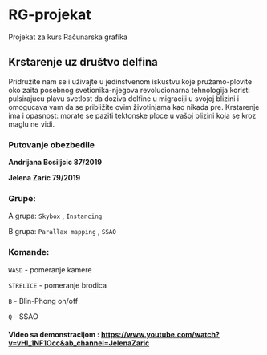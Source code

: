 # RG-projekat
Projekat za kurs Računarska grafika 

## Krstarenje uz društvo delfina

Pridružite nam se i uživajte u jedinstvenom iskustvu koje pružamo-plovite oko zaita posebnog svetionika-njegova revolucionarna tehnologija koristi pulsirajucu plavu svetlost da doziva delfine u migraciji u svojoj blizini i omogucava vam da se približite ovim životinjama kao nikada pre. Krstarenje ima i opasnost: morate se paziti tektonske ploce u vašoj blizini koja se kroz maglu ne vidi.

### Putovanje obezbedile

**Andrijana Bosiljcic 87/2019**

**Jelena Zaric 79/2019**

### Grupe:

A grupa: `Skybox` , `Instancing`

B grupa: `Parallax mapping` , `SSAO`

### Komande:

`WASD` - pomeranje kamere

`STRELICE` - pomeranje brodica

`B` - Blin-Phong on/off

`Q` - SSAO

#### Video sa demonstracijom : https://www.youtube.com/watch?v=vHl_1NF1Occ&ab_channel=JelenaZaric
